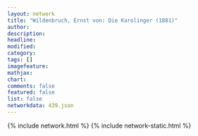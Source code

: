 ```yaml
---
layout: network
title: "Wildenbruch, Ernst von: Die Karolinger (1881)"
author:
description:
headline:
modified:
category:
tags: []
imagefeature: 
mathjax: 
chart: 
comments: false
featured: false
list: false
networkdata: 439.json
---
```

{% include network.html %}
{% include network-static.html %}
